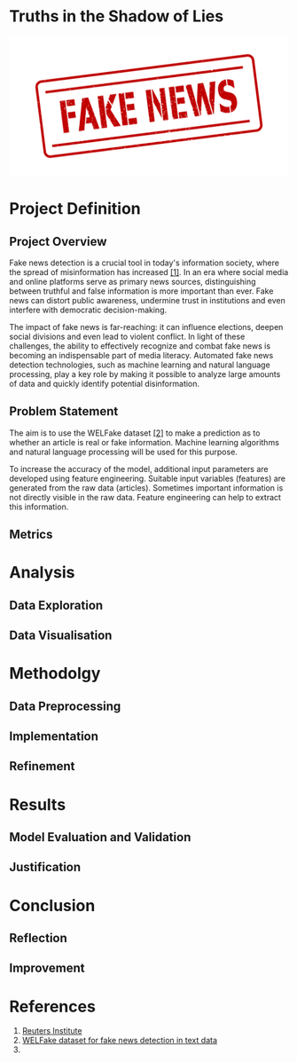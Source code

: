 # Truths in the Shadow of Lies

<div align="center">
	<img src="https://github.com/techdataman/techdataman.github.io/blob/main/_posts/_img/02_article/01_FakeNews.jpg?raw=true">
</div>

# Project Definition

## Project Overview
Fake news detection is a crucial tool in today's information society, where the spread of misinformation has increased [[1]](#ref1). In an era where social media and online platforms serve as primary news sources, distinguishing between truthful and false information is more important than ever. Fake news can distort public awareness, undermine trust in institutions and even interfere with democratic decision-making.

The impact of fake news is far-reaching: it can influence elections, deepen social divisions and even lead to violent conflict. In light of these challenges, the ability to effectively recognize and combat fake news is becoming an indispensable part of media literacy. Automated fake news detection technologies, such as machine learning and natural language processing, play a key role by making it possible to analyze large amounts of data and quickly identify potential disinformation.

## Problem Statement
The aim is to use the WELFake dataset [[2]](#ref2) to make a prediction as to whether an article is real or fake information. Machine learning algorithms and natural language processing will be used for this purpose. 

To increase the accuracy of the model, additional input parameters are developed using feature engineering. Suitable input variables (features) are generated from the raw data (articles). Sometimes important information is not directly visible in the raw data. Feature engineering can help to extract this information. 

## Metrics



# Analysis

## Data Exploration

## Data Visualisation


# Methodolgy

## Data Preprocessing

## Implementation

## Refinement

# Results

## Model Evaluation and Validation

## Justification


# Conclusion

## Reflection

## Improvement

# References
1. <a name="ref1">[Reuters Institute](https://reutersinstitute.politics.ox.ac.uk/digital-news-report/2024/dnr-executive-summary)</a>
2. <a name="ref2">[WELFake dataset for fake news detection in text data](https://zenodo.org/records/4561253)</a>
3. <a name="ref3">[]()</a>
